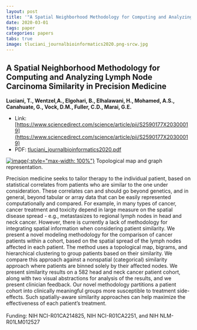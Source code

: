 ```yaml
---
layout: post
title: '"A Spatial Neighborhood Methodology for Computing and Analyzing Lymph Node Carcinoma Similarity in Precision Medicine"'
date: 2020-03-01
tags: paper
categories: papers
tabs: true
image: tluciani_journalbioinformatics2020.png-srcw.jpg
---
```


## A Spatial Neighborhood Methodology for Computing and Analyzing Lymph Node Carcinoma Similarity in Precision Medicine
**Luciani, T., Wentzel,A., Elgohari, B., Elhalawani, H., Mohamed, A.S., Canahuate, G., Vock, D.M., Fuller, C.D., Marai, G.E.**
- Link: [https://www.sciencedirect.com/science/article/pii/S2590177X20300019](https://www.sciencedirect.com/science/article/pii/S2590177X20300019)
- PDF: [tluciani_journalbioinformatics2020.pdf](/documents/tluciani_journalbioinformatics2020.pdf)


[![image](https://www.evl.uic.edu/output/originals/tluciani_journalbioinformatics2020.png-srcw.jpg){:style="max-width: 100%"}](https://www.evl.uic.edu/output/originals/tluciani_journalbioinformatics2020.png-srcw.jpg)
Topological map and graph representation.

Precision medicine seeks to tailor therapy to the individual patient, based on statistical correlates from patients who are similar to the one under consideration. These correlates can and should go beyond genetics, and in general, beyond tabular or array data that can be easily represented computationally and compared. For example, in many types of cancer, cancer treatment and toxicity depend in large measure on the spatial disease spread - e.g., metastasizes to regional lymph nodes in head and neck cancer. However, there is currently a lack of methodology for integrating spatial information when considering patient similarity. We present a novel modeling methodology for the comparison of cancer patients within a cohort, based on the spatial spread of the lymph nodes affected in each patient. The method uses a topological map, bigrams, and hierarchical clustering to group patients based on their similarity. We compare this approach against a nonspatial (categorical) similarity approach where patients are binned solely by their affected nodes. We present similarity results on a 582 head and neck cancer patient cohort, along with two visual abstractions for analysis of the results, and we present clinician feedback. Our novel methodology partitions a patient cohort into clinically meaningful groups more susceptible to treatment side-effects. Such spatially-aware similarity approaches can help maximize the effectiveness of each patient&rsquo;s treatment.<br><br>
Funding: NIH NCI-R01CA214825, NIH NCI-R01CA2251, and NIH NLM-R01LM012527